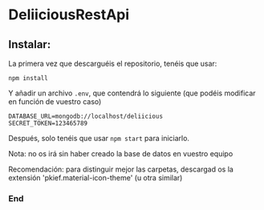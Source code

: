 # DeliiciousRestApi

## Instalar:

La primera vez que descarguéis el repositorio, tenéis que usar:

    npm install

Y añadir un archivo `.env`, que contendrá lo siguiente (que podéis modificar en función de vuestro caso)

    DATABASE_URL=mongodb://localhost/deliicious
    SECRET_TOKEN=123465789

Después, solo tenéis que usar `npm start` para iniciarlo.

Nota: no os irá sin haber creado la base de datos en vuestro equipo

Recomendación: para distinguir mejor las carpetas, descargad os la extensión 'pkief.material-icon-theme' (u otra similar)

### End